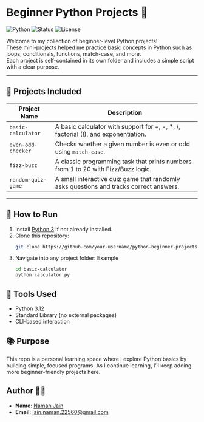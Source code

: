 # Beginner Python Projects 🐍

![Python](https://img.shields.io/badge/Python-3.12-blue?logo=python&logoColor=white)
![Status](https://img.shields.io/badge/Status-Improving-yellow)
![License](https://img.shields.io/badge/License-MIT-green)

Welcome to my collection of beginner-level Python projects!  
These mini-projects helped me practice basic concepts in Python such as loops, conditionals, functions, match-case, and more.  
Each project is self-contained in its own folder and includes a simple script with a clear purpose.

---

## 📂 Projects Included

| Project Name              | Description |
|--------------------------|-------------|
| `basic-calculator`       | A basic calculator with support for +, -, *, /, factorial (!), and exponentiation. |
| `even-odd-checker`       | Checks whether a given number is even or odd using `match-case`. |
| `fizz-buzz`              | A classic programming task that prints numbers from 1 to 20 with Fizz/Buzz logic. |
| `random-quiz-game`       | A small interactive quiz game that randomly asks questions and tracks correct answers. |

---

## 🚀 How to Run

1. Install [Python 3](https://www.python.org/) if not already installed.
2. Clone this repository:
   ```bash
   git clone https://github.com/your-username/python-beginner-projects.git
3. Navigate into any project folder: 
   Example
   ```bash
   cd basic-calculator
   python calculator.py 

## 🧰 Tools Used
- Python 3.12
- Standard Library (no external packages)
- CLI-based interaction

## 📚 Purpose
This repo is a personal learning space where I explore Python basics by building simple, focused programs.
As I continue learning, I’ll keep adding more beginner-friendly projects here.

## Author 🙋‍♂️
- **Name**: [Naman Jain](https://github.com/Naman-Jain-2256)
- **Email**: [jain.naman.22560@gmail.com](mailto:jain.naman.22560@gmail.com)